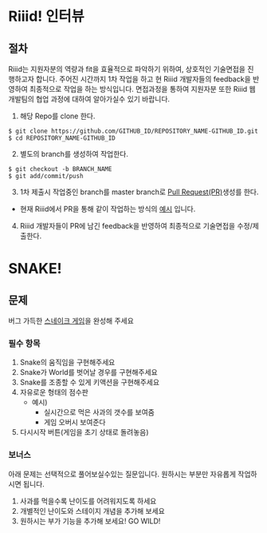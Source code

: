 # Riiid! 인터뷰

## 절차
Riiid는 지원자분의 역량과 fit을 효율적으로 파악하기 위하여, 상호적인 기술면접을 진행하고자 합니다.
주어진 시간까지 1차 작업을 하고 현 Riiid 개발자들의 feedback을 반영하여 최종적으로 작업을 하는 방식입니다.
면접과정을 통하여 지원자분 또한 Riiid 웹개발팀의 협업 과정에 대하여 알아가실수 있기 바랍니다.

1. 해당 Repo를 clone 한다.
```
$ git clone https://github.com/GITHUB_ID/REPOSITORY_NAME-GITHUB_ID.git
$ cd REPOSITORY_NAME-GITHUB_ID
```

2. 별도의 branch를 생성하여 작업한다.
```
$ git checkout -b BRANCH_NAME
$ git add/commit/push 
```

3. 1차 제출시 작업중인 branch를 master branch로 [Pull Request(PR)](https://help.github.com/articles/about-pull-requests/)생성를 한다. 
  - 현재 Riiid에서 PR을 통해 같이 작업하는 방식의 [예시](https://apply.riiid.app/677) 입니다.
4. Riiid 개발자들이 PR에 남긴 feedback을 반영하여 최종적으로 기술면접을 수정/제출한다.

# SNAKE!

## 문제
버그 가득한 [스네이크 게임](https://www.google.co.kr/search?q=%EC%8A%A4%EB%84%A4%EC%9D%B4%ED%81%AC+%EA%B2%8C%EC%9E%84&oq=%EC%8A%A4%EB%84%A4%EC%9D%B4%ED%81%AC+%EA%B2%8C%EC%9E%84&aqs=chrome..69i57j69i60.304j0j4&sourceid=chrome&ie=UTF-8)을 완성해 주세요


### 필수 항목
1. Snake의 움직임을 구현해주세요
2. Snake가 World를 벗어날 경우를 구현해주세요
3. Snake를 조종할 수 있게 키액션을 구현해주세요
4. 자유로운 형태의 점수판
    - 예시)
        - 실시간으로 먹은 사과의 갯수를 보여줌
        - 게임 오버시 보여준다
5. 다시시작 버튼(게임을 초기 상태로 돌려놓음)

### 보너스
아래 문제는 선택적으로 풀어보실수있는 질문입니다. 원하시는 부분만 자유롭게 작업하시면 됩니다.

1. 사과를 먹을수록 난이도를 어려워지도록 하세요
2. 개별적인 난이도와 스테이지 개념을 추가해 보세요
3. 원하시는 부가 기능을 추가해 보세요! GO WILD!
